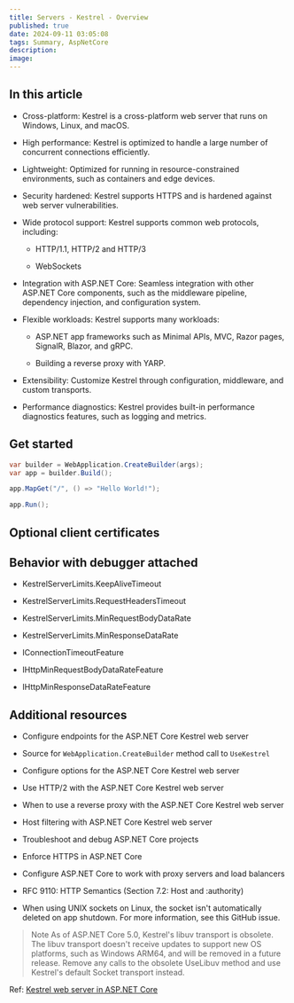 ```yaml
---
title: Servers - Kestrel - Overview
published: true
date: 2024-09-11 03:05:08
tags: Summary, AspNetCore
description:
image:
---
```


## In this article

 - Cross-platform: Kestrel is a cross-platform web server that runs on Windows, Linux, and macOS.

 - High performance: Kestrel is optimized to handle a large number of concurrent connections efficiently.

 - Lightweight: Optimized for running in resource-constrained environments, such as containers and edge devices.

 - Security hardened: Kestrel supports HTTPS and is hardened against web server vulnerabilities.

 - Wide protocol support: Kestrel supports common web protocols, including:

   - HTTP/1.1, HTTP/2 and HTTP/3

   - WebSockets

 - Integration with ASP.NET Core: Seamless integration with other ASP.NET Core components, such as the middleware pipeline, dependency injection, and configuration system.

 - Flexible workloads: Kestrel supports many workloads:

   - ASP.NET app frameworks such as Minimal APIs, MVC, Razor pages, SignalR, Blazor, and gRPC.

   - Building a reverse proxy with YARP.

 - Extensibility: Customize Kestrel through configuration, middleware, and custom transports.

 - Performance diagnostics: Kestrel provides built-in performance diagnostics features, such as logging and metrics.

## Get started

```csharp
var builder = WebApplication.CreateBuilder(args);
var app = builder.Build();

app.MapGet("/", () => "Hello World!");

app.Run();
```

## Optional client certificates

## Behavior with debugger attached

 - KestrelServerLimits.KeepAliveTimeout

 - KestrelServerLimits.RequestHeadersTimeout

 - KestrelServerLimits.MinRequestBodyDataRate

 - KestrelServerLimits.MinResponseDataRate

 - IConnectionTimeoutFeature

 - IHttpMinRequestBodyDataRateFeature

 - IHttpMinResponseDataRateFeature

## Additional resources

 - Configure endpoints for the ASP.NET Core Kestrel web server

 - Source for ```WebApplication.CreateBuilder``` method call to ```UseKestrel```

 - Configure options for the ASP.NET Core Kestrel web server

 - Use HTTP/2 with the ASP.NET Core Kestrel web server

 - When to use a reverse proxy with the ASP.NET Core Kestrel web server

 - Host filtering with ASP.NET Core Kestrel web server

 - Troubleshoot and debug ASP.NET Core projects

 - Enforce HTTPS in ASP.NET Core

 - Configure ASP.NET Core to work with proxy servers and load balancers

 - RFC 9110: HTTP Semantics (Section 7.2: Host and :authority)

 - When using UNIX sockets on Linux, the socket isn't automatically deleted on app shutdown. For more information, see this GitHub issue.

> Note
As of ASP.NET Core 5.0, Kestrel's libuv transport is obsolete. The libuv transport doesn't receive updates to support new OS platforms, such as Windows ARM64, and will be removed in a future release. Remove any calls to the obsolete UseLibuv method and use Kestrel's default Socket transport instead.

Ref: [Kestrel web server in ASP.NET Core](https://learn.microsoft.com/en-us/aspnet/core/fundamentals/servers/kestrel?view=aspnetcore-8.0)